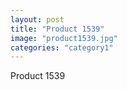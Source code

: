 ```yaml
---
layout: post
title: "Product 1539"
image: "product1539.jpg"
categories: "category1"
---
```

Product 1539
